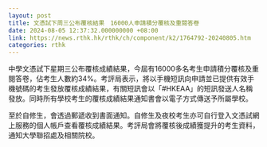 ```yaml
---
layout: post
title: 文憑試下周三公布覆核結果　16000人申請積分覆核及重閱答卷
date: 2024-08-05 12:37:32.000000000 +08:00
link: https://news.rthk.hk/rthk/ch/component/k2/1764792-20240805.htm
categories: rthk
---
```


中學文憑試下星期三公布覆核成績結果，今屆有16000多名考生申請積分覆核及重閱答卷，佔考生人數約34%。考評局表示，將以手機短訊向申請並已提供有效手機號碼的考生發放覆核成績結果，有關短訊會以「#HKEAA」的短訊發送人名稱發放。同時所有學校考生的覆核成績結果通知書會以電子方式傳送予所屬學校。

至於自修生，會透過郵遞收到書面通知。自修生及夜校考生亦可自行登入文憑試網上服務的個人帳戶查看覆核成績結果。考評局會將覆核後成績獲提升的考生資料，通知大學聯招處及相關院校。
